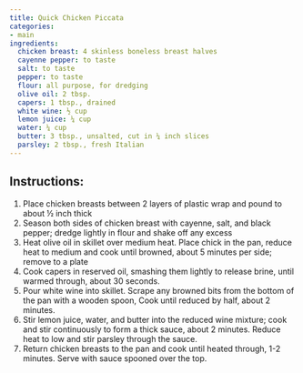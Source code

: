```yaml
---
title: Quick Chicken Piccata
categories:
- main
ingredients:
  chicken breast: 4 skinless boneless breast halves
  cayenne pepper: to taste
  salt: to taste
  pepper: to taste
  flour: all purpose, for dredging
  olive oil: 2 tbsp.
  capers: 1 tbsp., drained
  white wine: ½ cup
  lemon juice: ¼ cup
  water: ¼ cup
  butter: 3 tbsp., unsalted, cut in ¼ inch slices
  parsley: 2 tbsp., fresh Italian
---
```

## Instructions:
1.	Place chicken breasts between 2 layers of plastic wrap and pound to about ½ inch thick
2.	Season both sides of chicken breast with cayenne, salt, and black pepper; dredge lightly in flour and shake off any excess
3.	Heat olive oil in skillet over medium heat. Place chick in the pan, reduce heat to medium and cook until browned, about 5 minutes per side; remove to a plate
4.	Cook capers in reserved oil, smashing them lightly to release brine, until warmed through, about 30 seconds.
5.	Pour white wine into skillet. Scrape any browned bits from the bottom of the pan with a wooden spoon, Cook until reduced by half, about 2 minutes.
6.	Stir lemon juice, water, and butter into the reduced wine mixture; cook and stir continuously to form a thick sauce, about 2 minutes. Reduce heat to low and stir parsley through the sauce.
7.	Return chicken breasts to the pan and cook until heated through, 1-2 minutes. Serve with sauce spooned over the top.

